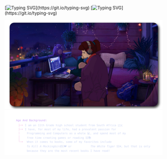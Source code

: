 [![Typing SVG](https://readme-typing-svg.herokuapp.com?font=Caskaydia+Cove+Mono&size=30&pause=1000&color=CBA6F7&center=true&width=435&lines=%E2%9C%A7%CB%96%C2%B0.ItsAllPeachy%E2%9C%A7%CB%96%C2%B0.)](https://git.io/typing-svg)
[![Typing SVG](https://readme-typing-svg.herokuapp.com?font=Caskaydia+Cove+Mono&size=15&duration=5000&pause=1000&color=CBA6F7&center=true&width=435&lines=%E2%9C%A7%CB%96%C2%B0.Jordynn%E2%9C%A7%CB%96%C2%B0.)](https://git.io/typing-svg)

<img src="source/image1.png">

<img src="source/about-me.svg">